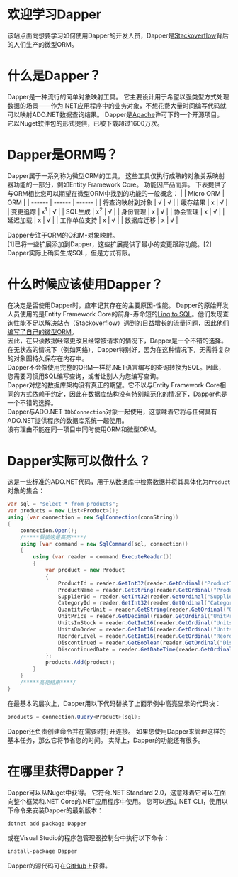 # 欢迎学习Dapper
该站点面向想要学习如何使用Dapper的开发人员，Dapper是[Stackoverflow](https://stackoverflow.com/)背后的人们生产的微型ORM。
# 什么是Dapper？
Dapper是一种流行的简单对象映射工具。 它主要设计用于希望以强类型方式处理数据的场景——作为.NET应用程序中的业务对象，不想花费大量时间编写代码就可以映射ADO.NET数据查询结果。 Dapper是[Apache](https://www.apache.org/licenses/LICENSE-2.0)许可下的一个开源项目。 它以Nuget软件包的形式提供，已被下载超过1600万次。
# Dapper是ORM吗？
Dapper属于一系列称为微型ORM的工具。 这些工具仅执行成熟的对象关系映射器功能的一部分，例如Entity Framework Core。 功能因产品而异。 下表提供了与ORM相比您可以期望在微型ORM中找到的功能的一般概念：
|  | Micro ORM | ORM |
| ------ | ------ | ------ |
| 将查询映射到对象 | √ | √ |
| 缓存结果 | x | √ |
| 变更追踪 | x<sup>1</sup> | √ |
| SQL生成 | x<sup>2</sup> | √ |
| 身份管理 | x | √ |
| 协会管理 | x | √ |
| 延迟加载 | x | √ |
| 工作单位支持 | x | √ |
| 数据库迁移 | x | √ |     

Dapper专注于ORM的O和M-对象映射。    
[1]已将一些扩展添加到Dapper，这些扩展提供了最小的变更跟踪功能。[2] Dapper实际上确实生成SQL，但是方式有限。  
# 什么时候应该使用Dapper？
在决定是否使用Dapper时，应牢记其存在的主要原因-性能。 Dapper的原始开发人员使用的是Entity Framework Core的前身-寿命短的[Linq to SQL](https://docs.microsoft.com/en-us/dotnet/framework/data/adonet/sql/linq/)。他们发现查询性能不足以解决站点（Stackoverflow）遇到的日益增长的流量问题，因此他们[编写了自己的微型ORM](https://samsaffron.com/archive/2011/03/30/How+I+learned+to+stop+worrying+and+write+my+own+ORM)。    
因此，在只读数据经常更改且经常被请求的情况下，Dapper是一个不错的选择。在无状态的情况下（例如网络），Dapper特别好，因为在这种情况下，无需将复杂的对象图持久保存在内存中。    
Dapper不会像使用完整的ORM一样将.NET语言编写的查询转换为SQL。因此，您需要习惯用SQL编写查询，或者让别人为您编写查询。    
Dapper对您的数据库架构没有真正的期望。它不以与Entity Framework Core相同的方式依赖于约定，因此在数据库结构没有特别规范化的情况下，Dapper也是一个不错的选择。   
Dapper与ADO.NET `IDbConnection`对象一起使用，这意味着它将与任何具有ADO.NET提供程序的数据库系统一起使用。    
没有理由不能在同一项目中同时使用ORM和微型ORM。    
# Dapper实际可以做什么？
这是一些标准的ADO.NET代码，用于从数据库中检索数据并将其具体化为`Product`对象的集合：
```C#
var sql = "select * from products";
var products = new List<Product>();
using (var connection = new SqlConnection(connString))
{
    connection.Open();
    /*****假装这是高亮****/
    using (var command = new SqlCommand(sql, connection))
    {
        using (var reader = command.ExecuteReader())
        {
            var product = new Product
            {
                ProductId = reader.GetInt32(reader.GetOrdinal("ProductId")),
                ProductName = reader.GetString(reader.GetOrdinal("ProductName")),
                SupplierId = reader.GetInt32(reader.GetOrdinal("SupplierId")),
                CategoryId = reader.GetInt32(reader.GetOrdinal("CategoryId")),
                QuantityPerUnit = reader.GetString(reader.GetOrdinal("QuantityPerUnit")),
                UnitPrice = reader.GetDecimal(reader.GetOrdinal("UnitPrice")),
                UnitsInStock = reader.GetInt16(reader.GetOrdinal("UnitsInStock")),
                UnitsOnOrder = reader.GetInt16(reader.GetOrdinal("UnitsOnOrder")),
                ReorderLevel = reader.GetInt16(reader.GetOrdinal("ReorderLevel")),
                Discontinued = reader.GetBoolean(reader.GetOrdinal("Discontinued")),
                DiscontinuedDate = reader.GetDateTime(reader.GetOrdinal("DiscontinuedDate"))
            };
            products.Add(product);
        }
    }
    /*****高亮结束****/
}
```
在最基本的层次上，Dapper用以下代码替换了上面示例中高亮显示的代码块：
```C#
products = connection.Query<Product>(sql);
```
Dapper还负责创建命令并在需要时打开连接。 如果您使用Dapper来管理这样的基本任务，那么它将节省您的时间。 实际上，Dapper的功能还有很多。    
# 在哪里获得Dapper？
Dapper可以从Nuget中获得。 它符合.NET Standard 2.0，这意味着它可以在面向整个框架和.NET Core的.NET应用程序中使用。 您可以通过.NET CLI，使用以下命令来安装Dapper的最新版本：
```cmd
dotnet add package Dapper
```
或在Visual Studio的程序包管理器控制台中执行以下命令：
```cmd
install-package Dapper
```
Dapper的源代码可在[GitHub](https://github.com/StackExchange/Dapper)上获得。


